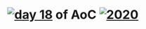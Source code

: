 # [![day 18](18)](https://adventofcode.com/day/18) of AoC [![2020](2020)](https://adventofcode.com/2020)
